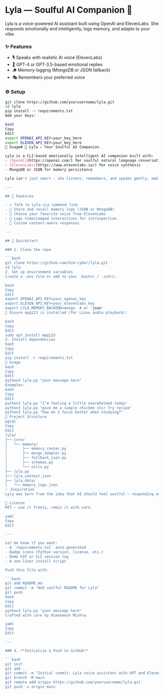 # Lyla — Soulful AI Companion 💜

Lyla is a voice-powered AI assistant built using OpenAI and ElevenLabs. She responds emotionally and intelligently, logs memory, and adapts to your vibe.

### ✨ Features

- 🎙️ Speaks with realistic AI voice (ElevenLabs)
- 🧠 GPT-4 or GPT-3.5-based emotional replies
- 🪵 Memory logging (MongoDB or JSON fallback)
- 🎭 Remembers your preferred voice

### ⚙️ Setup

```bash
git clone https://github.com/yourusername/lyla.git
cd lyla
pip install -r requirements.txt
Add your keys:

bash
Copy
Edit
export OPENAI_API_KEY=your_key_here
export ELEVEN_API_KEY=your_key_here
💬 Usage# 💜 Lyla — Your Soulful AI Companion

Lyla is a CLI-based emotionally intelligent AI companion built with:
- [OpenAI](https://openai.com/) for soulful natural language conversation
- [ElevenLabs](https://www.elevenlabs.io/) for voice synthesis
- MongoDB or JSON for memory persistence

Lyla isn't just smart — she listens, remembers, and speaks gently, making technology feel human.

---

## 🧠 Features

- 🔥 Talk to Lyla via command line
- 💾 Store and recall memory logs (JSON or MongoDB)
- 🎤 Choose your favorite voice from ElevenLabs
- 📡 Logs timestamped interactions for introspection
- 💬 Custom context-aware responses

---

## 🚀 Quickstart

### 1. Clone the repo

```bash
git clone https://github.com/him-cyber/lyla.git
cd lyla
2. Set up environment variables
Create a .env file or add to your .bashrc / .zshrc:

bash
Copy
Edit
export OPENAI_API_KEY=your_openai_key
export ELEVEN_API_KEY=your_elevenlabs_key
export LYLA_MEMORY_BACKEND=mongo  # or 'json'
🧪 Ensure mpg123 is installed (for Linux audio playback):

bash
Copy
Edit
sudo apt install mpg123
3. Install dependencies
bash
Copy
Edit
pip install -r requirements.txt
💬 Usage
bash
Copy
Edit
python3 lyla.py "your message here"
Examples:
bash
Copy
Edit
python3 lyla.py "I’m feeling a little overwhelmed today"
python3 lyla.py "give me a simple chicken stir fry recipe"
python3 lyla.py "how do I focus better when studying?"
📁 Project Structure
pgsql
Copy
Edit
lyla/
├── core/
│   └── memory/
│       ├── memory_router.py
│       ├── mongo_adapter.py
│       ├── fallback_json.py
│       ├── schemas.py
│       └── utils.py
├── lyla.py
├── lyla_context.json
├── lyla_data/
│   └── memory_logs.json
✨ Inspiration
Lyla was born from the idea that AI should feel soulful — responding not only with facts, but with warmth and presence.

📜 License
MIT – use it freely, remix it with care.

yaml
Copy
Edit

---

Let me know if you want:
- A `requirements.txt` auto-generated
- Badge icons (Python version, license, etc.)
- Demo GIF or CLI session log  
- A one-liner install script

Push this file with:

```bash
git add README.md
git commit -m "Add soulful README for Lyla"
git push
bash
Copy
Edit
python3 lyla.py "your message here"
Crafted with care by Himaneesh Mishra

yaml
Copy
Edit

---

### 4. **Initialize & Push to GitHub**

```bash
git init
git add .
git commit -m "Initial commit: Lyla voice assistant with GPT and ElevenLabs"
git branch -M main
git remote add origin https://github.com/yourusername/lyla.git
git push -u origin main
